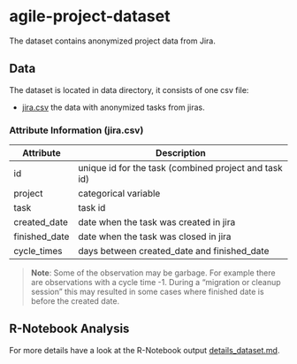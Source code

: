 # agile-project-dataset
The dataset contains anonymized project data from Jira.


## Data

The dataset is located in data directory, it consists of one csv file:
- [jira.csv](data/jira.csv) the data with anonymized tasks from jiras.

### Attribute Information (jira.csv)


| Attribute  |  Description | 
|---|---|
|id|  unique id for the task (combined project and task id) |
| project  |  categorical variable |
| task  |  task id |
| created_date  |  date when the task was created in jira |
| finished_date  |  date when the task was closed in jira |
| cycle_times  |  days between created_date and finished_date |

> __Note__: Some of the observation may be garbage. For example there are observations with a cycle time -1. During a “migration or cleanup session” this may resulted in some cases where finished date is before the created date.

## R-Notebook Analysis
For more details have a look at the R-Notebook output [details_dataset.md](details_dataset.md).
